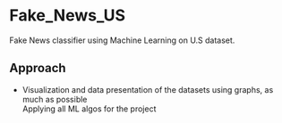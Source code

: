 # Fake_News_US
Fake News classifier using Machine Learning on U.S dataset.

## Approach
<ul> <li>Visualization and data presentation of the datasets using graphs, as much as possible</li
  <li> Applying all ML algos for the project </li>
